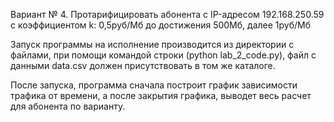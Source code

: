 Вариант № 4. Протарифицировать абонента с IP-адресом 192.168.250.59
с коэффициентом k: 0,5руб/Мб до достижения 500Мб, далее 1руб/Мб

Запуск программы на исполнение производится из директории с файлами, при помощи командой строки (python lab_2_code.py), файл с данными data.csv должен присутствовать в том же каталоге.

После запуска, программа сначала построит график зависимости трафика от времени, а после закрытия графика, выводет весь расчет для абонента по варианту.

